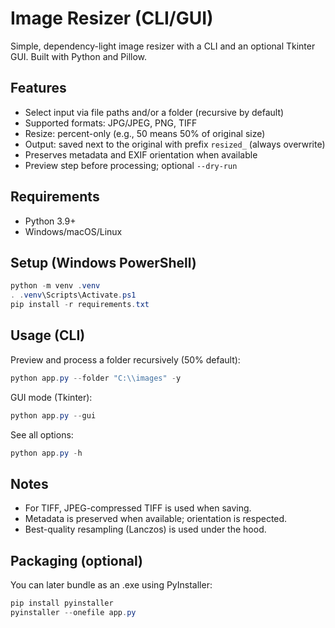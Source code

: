 # Image Resizer (CLI/GUI)

Simple, dependency-light image resizer with a CLI and an optional Tkinter GUI. Built with Python and Pillow.

## Features

- Select input via file paths and/or a folder (recursive by default)
- Supported formats: JPG/JPEG, PNG, TIFF
- Resize: percent-only (e.g., 50 means 50% of original size)
- Output: saved next to the original with prefix `resized_` (always overwrite)
- Preserves metadata and EXIF orientation when available
- Preview step before processing; optional `--dry-run`

## Requirements

- Python 3.9+
- Windows/macOS/Linux

## Setup (Windows PowerShell)

```powershell
python -m venv .venv
. .venv\Scripts\Activate.ps1
pip install -r requirements.txt
```

## Usage (CLI)

Preview and process a folder recursively (50% default):

```powershell
python app.py --folder "C:\\images" -y
```

GUI mode (Tkinter):

```powershell
python app.py --gui
```

See all options:

```powershell
python app.py -h
```

## Notes

- For TIFF, JPEG-compressed TIFF is used when saving.
- Metadata is preserved when available; orientation is respected.
- Best-quality resampling (Lanczos) is used under the hood.

## Packaging (optional)

You can later bundle as an .exe using PyInstaller:

```powershell
pip install pyinstaller
pyinstaller --onefile app.py
```
